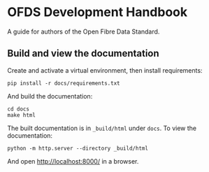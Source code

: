 # OFDS Development Handbook

A guide for authors of the Open Fibre Data Standard.

## Build and view the documentation

Create and activate a virtual environment, then install requirements:

```
pip install -r docs/requirements.txt
```

And build the documentation:

```
cd docs
make html
```

The built documentation is in `_build/html` under `docs`. To view the documentation:

```
python -m http.server --directory _build/html
```

And open <http://localhost:8000/> in a browser.
